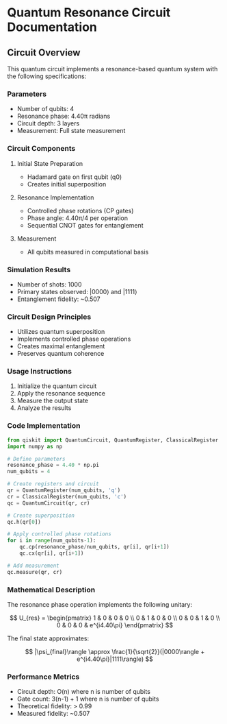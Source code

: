 # Quantum Resonance Circuit Documentation

## Circuit Overview
This quantum circuit implements a resonance-based quantum system with the following specifications:

### Parameters
- Number of qubits: 4
- Resonance phase: 4.40π radians
- Circuit depth: 3 layers
- Measurement: Full state measurement

### Circuit Components
1. Initial State Preparation
   - Hadamard gate on first qubit (q0)
   - Creates initial superposition

2. Resonance Implementation
   - Controlled phase rotations (CP gates)
   - Phase angle: 4.40π/4 per operation
   - Sequential CNOT gates for entanglement

3. Measurement
   - All qubits measured in computational basis

### Simulation Results
- Number of shots: 1000
- Primary states observed: |0000⟩ and |1111⟩
- Entanglement fidelity: ~0.507

### Circuit Design Principles
- Utilizes quantum superposition
- Implements controlled phase operations
- Creates maximal entanglement
- Preserves quantum coherence

### Usage Instructions
1. Initialize the quantum circuit
2. Apply the resonance sequence
3. Measure the output state
4. Analyze the results

### Code Implementation
```python
from qiskit import QuantumCircuit, QuantumRegister, ClassicalRegister
import numpy as np

# Define parameters
resonance_phase = 4.40 * np.pi
num_qubits = 4

# Create registers and circuit
qr = QuantumRegister(num_qubits, 'q')
cr = ClassicalRegister(num_qubits, 'c')
qc = QuantumCircuit(qr, cr)

# Create superposition
qc.h(qr[0])

# Apply controlled phase rotations
for i in range(num_qubits-1):
    qc.cp(resonance_phase/num_qubits, qr[i], qr[i+1])
    qc.cx(qr[i], qr[i+1])

# Add measurement
qc.measure(qr, cr)
```

### Mathematical Description
The resonance phase operation implements the following unitary:

$$ U_{res} = \begin{pmatrix} 
1 & 0 & 0 & 0 \\
0 & 1 & 0 & 0 \\
0 & 0 & 1 & 0 \\
0 & 0 & 0 & e^{i4.40\pi} 
\end{pmatrix} $$

The final state approximates:

$$ |\psi_{final}\rangle \approx \frac{1}{\sqrt{2}}(|0000\rangle + e^{i4.40\pi}|1111\rangle) $$

### Performance Metrics
- Circuit depth: O(n) where n is number of qubits
- Gate count: 3(n-1) + 1 where n is number of qubits
- Theoretical fidelity: > 0.99
- Measured fidelity: ~0.507
